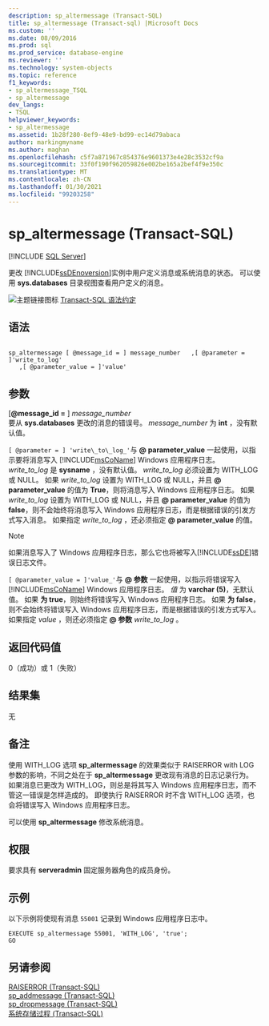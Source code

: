 ```yaml
---
description: sp_altermessage (Transact-SQL)
title: sp_altermessage (Transact-sql) |Microsoft Docs
ms.custom: ''
ms.date: 08/09/2016
ms.prod: sql
ms.prod_service: database-engine
ms.reviewer: ''
ms.technology: system-objects
ms.topic: reference
f1_keywords:
- sp_altermessage_TSQL
- sp_altermessage
dev_langs:
- TSQL
helpviewer_keywords:
- sp_altermessage
ms.assetid: 1b28f280-8ef9-48e9-bd99-ec14d79abaca
author: markingmyname
ms.author: maghan
ms.openlocfilehash: c5f7a871967c854376e9601373e4e28c3532cf9a
ms.sourcegitcommit: 33f0f190f962059826e002be165a2bef4f9e350c
ms.translationtype: MT
ms.contentlocale: zh-CN
ms.lasthandoff: 01/30/2021
ms.locfileid: "99203258"
---
```

# <a name="sp_altermessage-transact-sql"></a>sp_altermessage (Transact-SQL)
[!INCLUDE [SQL Server](../../includes/applies-to-version/sqlserver.md)]

  更改 [!INCLUDE[ssDEnoversion](../../includes/ssdenoversion-md.md)]实例中用户定义消息或系统消息的状态。 可以使用 **sys.databases** 目录视图查看用户定义的消息。  

  
 ![主题链接图标](../../database-engine/configure-windows/media/topic-link.gif "“主题链接”图标") [Transact-SQL 语法约定](../../t-sql/language-elements/transact-sql-syntax-conventions-transact-sql.md)  
  
## <a name="syntax"></a>语法  
  
```  
  
sp_altermessage [ @message_id = ] message_number   ,[ @parameter = ]'write_to_log'  
   ,[ @parameter_value = ]'value'   
```  
  
## <a name="arguments"></a>参数  
 [**@message_id =** ] *message_number*  
 要从 **sys.databases** 更改的消息的错误号。 *message_number* 为 **int** ，没有默认值。  
  
`[ @parameter = ] 'write\_to\_log_'`与 **\@ parameter_value** 一起使用，以指示要将消息写入 [!INCLUDE[msCoName](../../includes/msconame-md.md)] Windows 应用程序日志。 *write_to_log* 是 **sysname** ，没有默认值。 *write_to_log* 必须设置为 WITH_LOG 或 NULL。 如果 *write_to_log* 设置为 WITH_LOG 或 NULL，并且 **\@ parameter_value** 的值为 **True**，则将消息写入 Windows 应用程序日志。 如果 *write_to_log* 设置为 WITH_LOG 或 NULL，并且 **\@ parameter_value** 的值为 **false**，则不会始终将消息写入 Windows 应用程序日志，而是根据错误的引发方式写入消息。 如果指定 *write_to_log* ，还必须指定 **\@ parameter_value** 的值。  
  
> [!NOTE]  
>  如果消息写入了 Windows 应用程序日志，那么它也将被写入[!INCLUDE[ssDE](../../includes/ssde-md.md)]错误日志文件。  
  
`[ @parameter_value = ]'value_'`与 **\@ 参数** 一起使用，以指示将错误写入 [!INCLUDE[msCoName](../../includes/msconame-md.md)] Windows 应用程序日志。 *值* 为 **varchar (5)**，无默认值。 如果 **为 true**，则始终将错误写入 Windows 应用程序日志。 如果 **为 false**，则不会始终将错误写入 Windows 应用程序日志，而是根据错误的引发方式写入。 如果指定 *value* ，则还必须指定 **\@ 参数** *write_to_log* 。  
  
## <a name="return-code-values"></a>返回代码值  
 0（成功）或 1（失败）  
  
## <a name="result-sets"></a>结果集  
 无  
  
## <a name="remarks"></a>备注  
 使用 WITH_LOG 选项 **sp_altermessage** 的效果类似于 RAISERROR with LOG 参数的影响，不同之处在于 **sp_altermessage** 更改现有消息的日志记录行为。 如果消息已更改为 WITH_LOG，则总是将其写入 Windows 应用程序日志，而不管这一错误是怎样造成的。 即使执行 RAISERROR 时不含 WITH_LOG 选项，也会将错误写入 Windows 应用程序日志。  
  
 可以使用 **sp_altermessage** 修改系统消息。  
  
## <a name="permissions"></a>权限  
 要求具有 **serveradmin** 固定服务器角色的成员身份。  
  
## <a name="examples"></a>示例  
 以下示例将使现有消息 `55001` 记录到 Windows 应用程序日志中。  
  
```  
EXECUTE sp_altermessage 55001, 'WITH_LOG', 'true';  
GO  
```  
  
## <a name="see-also"></a>另请参阅  
 [RAISERROR (Transact-SQL)](../../t-sql/language-elements/raiserror-transact-sql.md)   
 [sp_addmessage (Transact-SQL)](../../relational-databases/system-stored-procedures/sp-addmessage-transact-sql.md)   
 [sp_dropmessage (Transact-SQL)](../../relational-databases/system-stored-procedures/sp-dropmessage-transact-sql.md)   
 [系统存储过程 (Transact-SQL)](../../relational-databases/system-stored-procedures/system-stored-procedures-transact-sql.md)  
  
  
